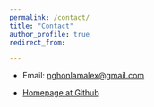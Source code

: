 ```yaml
---
permalink: /contact/
title: "Contact"
author_profile: true
redirect_from: 

---
```


* Email: nghonlamalex@gmail.com

* [Homepage at Github](https://github.com/AlexNHL)



